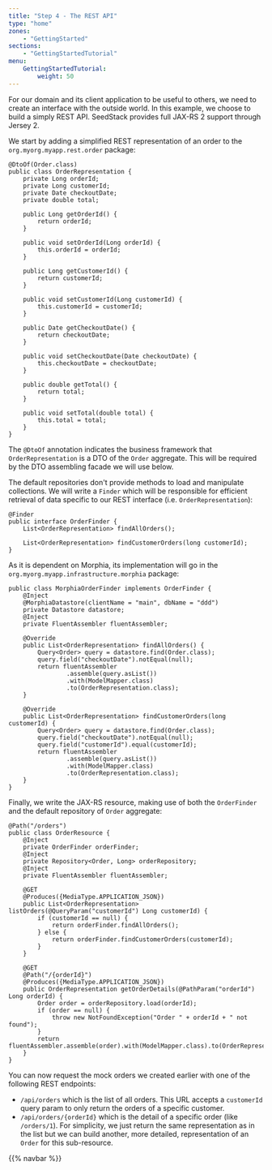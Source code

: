 ```yaml
---
title: "Step 4 - The REST API"
type: "home"
zones:
    - "GettingStarted"
sections:
    - "GettingStartedTutorial"
menu:
    GettingStartedTutorial:
        weight: 50
---
```


For our domain and its client application to be useful to others, we need to create an interface with the outside world.
In this example, we choose to build a simply REST API.<!--more--> SeedStack provides full JAX-RS 2 support through Jersey 2.

We start by adding a simplified REST representation of an order to the `org.myorg.myapp.rest.order` package:

    @DtoOf(Order.class)
    public class OrderRepresentation {
        private Long orderId;
        private Long customerId;
        private Date checkoutDate;
        private double total;

        public Long getOrderId() {
            return orderId;
        }

        public void setOrderId(Long orderId) {
            this.orderId = orderId;
        }

        public Long getCustomerId() {
            return customerId;
        }

        public void setCustomerId(Long customerId) {
            this.customerId = customerId;
        }

        public Date getCheckoutDate() {
            return checkoutDate;
        }

        public void setCheckoutDate(Date checkoutDate) {
            this.checkoutDate = checkoutDate;
        }

        public double getTotal() {
            return total;
        }

        public void setTotal(double total) {
            this.total = total;
        }
    }

The `@DtoOf` annotation indicates the business framework that `OrderRepresentation` is a DTO of the `Order` aggregate. This
will be required by the DTO assembling facade we will use below.

The default repositories don't provide methods to load and manipulate collections. We will write a `Finder` which will
be responsible for efficient retrieval of data specific to our REST interface (i.e. `OrderRepresentation`):

    @Finder
    public interface OrderFinder {
        List<OrderRepresentation> findAllOrders();

        List<OrderRepresentation> findCustomerOrders(long customerId);
    }

As it is dependent on Morphia, its implementation will go in the `org.myorg.myapp.infrastructure.morphia`
package:

    public class MorphiaOrderFinder implements OrderFinder {
        @Inject
        @MorphiaDatastore(clientName = "main", dbName = "ddd")
        private Datastore datastore;
        @Inject
        private FluentAssembler fluentAssembler;

        @Override
        public List<OrderRepresentation> findAllOrders() {
            Query<Order> query = datastore.find(Order.class);
            query.field("checkoutDate").notEqual(null);
            return fluentAssembler
                    .assemble(query.asList())
                    .with(ModelMapper.class)
                    .to(OrderRepresentation.class);
        }

        @Override
        public List<OrderRepresentation> findCustomerOrders(long customerId) {
            Query<Order> query = datastore.find(Order.class);
            query.field("checkoutDate").notEqual(null);
            query.field("customerId").equal(customerId);
            return fluentAssembler
                    .assemble(query.asList())
                    .with(ModelMapper.class)
                    .to(OrderRepresentation.class);
        }
    }

Finally, we write the JAX-RS resource, making use of both the `OrderFinder` and the default repository of `Order` aggregate:

    @Path("/orders")
    public class OrderResource {
        @Inject
        private OrderFinder orderFinder;
        @Inject
        private Repository<Order, Long> orderRepository;
        @Inject
        private FluentAssembler fluentAssembler;

        @GET
        @Produces({MediaType.APPLICATION_JSON})
        public List<OrderRepresentation> listOrders(@QueryParam("customerId") Long customerId) {
            if (customerId == null) {
                return orderFinder.findAllOrders();
            } else {
                return orderFinder.findCustomerOrders(customerId);
            }
        }

        @GET
        @Path("/{orderId}")
        @Produces({MediaType.APPLICATION_JSON})
        public OrderRepresentation getOrderDetails(@PathParam("orderId") Long orderId) {
            Order order = orderRepository.load(orderId);
            if (order == null) {
                throw new NotFoundException("Order " + orderId + " not found");
            }
            return fluentAssembler.assemble(order).with(ModelMapper.class).to(OrderRepresentation.class);
        }
    }

You can now request the mock orders we created earlier with one of the following REST endpoints:

* `/api/orders` which is the list of all orders. This URL accepts a `customerId` query param to only return the orders of a specific
customer.
* `/api/orders/{orderId}` which is the detail of a specific order (like `/orders/1`). For simplicity, we just return the same
representation as in the list but we can build another, more detailed, representation of an `Order` for this sub-resource.

{{% navbar %}}